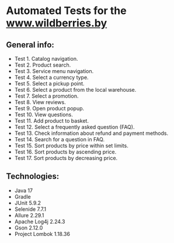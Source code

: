 # Automated Tests for the www.wildberries.by

## General info:

* Test 1. Catalog navigation.
* Test 2. Product search.
* Test 3. Service menu navigation.
* Test 4. Select a currency type.
* Test 5. Select a pickup point.
* Test 6. Select a product from the local warehouse.
* Test 7. Select a promotion.
* Test 8. View reviews.
* Test 9. Open product popup.
* Test 10. View questions.
* Test 11. Add product to basket.
* Test 12. Select a frequently asked question (FAQ).
* Test 13. Check information about refund and payment methods.
* Test 14. Search for a question in FAQ.
* Test 15. Sort products by price within set limits.
* Test 16. Sort products by ascending price.
* Test 17. Sort products by decreasing price.


## Technologies:

* Java 17
* Gradle
* JUnit 5.9.2
* Selenide 7.7.1
* Allure 2.29.1
* Apache Log4j 2.24.3
* Gson 2.12.0
* Project Lombok 1.18.36
